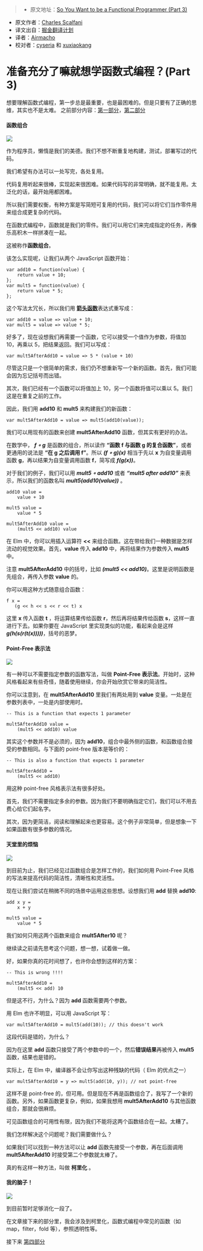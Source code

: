 > * 原文地址：[So You Want to be a Functional Programmer (Part 3)](https://medium.com/@cscalfani/so-you-want-to-be-a-functional-programmer-part-3-1b0fd14eb1a7#.7e7fhqghb)
* 原文作者：[Charles Scalfani](https://medium.com/@cscalfani)
* 译文出自：[掘金翻译计划](https://github.com/xitu/gold-miner)
* 译者：[Airmacho](https://github.com/Airmacho)
* 校对者：[cyseria](https://github.com/cyseria) 和 [xuxiaokang](https://github.com/xuxiaokang)

# 准备充分了嘛就想学函数式编程？(Part 3)

想要理解函数式编程，第一步总是最重要，也是最困难的。但是只要有了正确的思维，其实也不是太难。
之前部分内容：[第一部分](https://medium.com/@cscalfani/so-you-want-to-be-a-functional-programmer-part-1-1f15e387e536)，[第二部分](https://medium.com/@cscalfani/so-you-want-to-be-a-functional-programmer-part-2-7005682cec4a#.lvg65qyn8)

#### 函数组合

![](https://cdn-images-1.medium.com/max/1600/1*yGnDGRW4pTgmcDUi4oC8Uw.png)



作为程序员，懒惰是我们的美德。我们不想不断重复地构建，测试，部署写过的代码。

我们希望有办法可以一处写完，各处复用。

代码复用听起来很棒，实现起来很困难。如果代码写的非常明确，就不能复用。太泛化的话，最开始用都困难。

所以我们需要权衡，有种方案是写简短可复用的代码，我们可以将它们当作零件用来组合成更复杂的代码。

在函数式编程中，函数就是我们的零件。我们可以用它们来完成指定的任务，再像乐高积木一样拼凑在一起。

这被称作**函数组合**。

该怎么实现呢，让我们从两个 JavaScript 函数开始：

    var add10 = function(value) {
        return value + 10;
    };
    var mult5 = function(value) {
        return value * 5;
    };

这个写法太冗长，所以我们用 [**箭头函数**](https://developer.mozilla.org/en-US/docs/Web/JavaScript/Reference/Functions/Arrow_functions)表达式重写成：

    var add10 = value => value + 10;
    var mult5 = value => value * 5;

好多了，现在设想我们再需要一个函数，它可以接受一个值作为参数，将值加 10，再乘以 5，把结果返回。我们可以写成：

    var mult5AfterAdd10 = value => 5 * (value + 10)
尽管这只是一个很简单的需求，我们仍不想重新写一个新的函数。首先，我们可能会因为忘记括号而出错。

其次，我们已经有一个函数可以将值加上 10，另一个函数将值可以乘以 5。我们这是在重复之前的工作。

因此，我们用 **add10** 和 **mult5** 来构建我们的新函数：

    var mult5AfterAdd10 = value => mult5(add10(value));
我们可以用现有的函数来创建 **mult5AfterAdd10** 函数，但其实有更好的办法。

在数学中， **_f ∘ g_** 是函数的组合，所以读作 **“函数 f 与函数 g 的复合函数”**，或者更通用的说法是 **“在 g 之后调用 f”**。所以 **_(f ∘ g)(x)_** 相当于先以 **x** 为自变量调用函数 **g**，再以结果为自变量调用函数 **f**，简写成  **_f(g(x))_**。

对于我们的例子，我们可以用  **_mult5 ∘ add10_** 或者  **_“mult5 after add10”_** 来表示，所以我们的函数名叫 **_mult5(add10(value))_** 。

    add10 value =
        value + 10
    
    mult5 value =
        value * 5
    
    mult5AfterAdd10 value =
        (mult5 << add10) value

在 Elm 中，你可以用插入运算符 **<<** 来组合函数。这在带给我们一种数据是怎样流动的视觉效果。首先，**value** 传入 **add10** 中，再将结果作为参数传入 **mult5** 中。

注意 **mult5AfterAdd10** 中的括号，比如  **_(mult5 << add10)_**。这里是说明函数是先组合，再传入参数 **value** 的。

你可以用这种方式随意组合函数：

    f x =
       (g << h << s << r << t) x

这里 **x** 传入函数 **t** ，将运算结果传给函数 **r**，然后再将结果传给函数 **s**，这样一直进行下去。如果你要在 JavaScript 里实现类似的功能，看起来会是这样  **_g(h(s(r(t(x)))))_**，括号的恶梦。

#### Point-Free 表示法

![](https://cdn-images-1.medium.com/max/1600/1*g2pWcQJ0jOUf1WKbTDIktQ.png)



有一种可以不需要指定参数的函数写法，叫做 **Point-Free 表示法**。开始时，这种风格看起来有些奇怪，随着使用继续，你会开始欣赏它带来的简洁性。

你可以注意到，在 **mult5AfterAdd10** 里我们有两处用到 **value** 变量。一处是在参数列表中，一处是内部使用时。

    -- This is a function that expects 1 parameter

    mult5AfterAdd10 value =
        (mult5 << add10) value

其实这个参数并不是必须的，因为 **add10**，组合中最外侧的函数，和函数组合接受的参数相同。与下面的 point-free 版本是等价的：

    -- This is also a function that expects 1 parameter

    mult5AfterAdd10 =
        (mult5 << add10)

用这种 point-free 风格表示法有很多好处。

首先，我们不需要指定多余的参数。因为我们不要明确指定它们，我们可以不用去费心给它们起名字。

其次，因为更简洁，阅读和理解起来也更容易。这个例子非常简单，但是想象一下如果函数有很多参数的情况。

#### 天堂里的烦恼

![](https://cdn-images-1.medium.com/max/1600/1*RE3Qxh6Bg9umzQ5dOrF6pw.png)



到目前为止，我们已经见过函数组合是怎样工作的，我们如何用 Point-Free 风格的写法来提高代码的简洁性，清晰性和灵活性。

现在让我们尝试在稍微不同的场景中运用这些思想。设想我们用 **add** 替换 **add10**:

    add x y =
        x + y
    
    mult5 value =
        value * 5

我们如何只用这两个函数来组合 **mult5After10** 呢？

继续读之前请先思考这个问题，想一想，试着做一做。

好，如果你真的花时间想了，也许你会想到这样的方案：

    -- This is wrong !!!!

    mult5AfterAdd10 =
        (mult5 << add) 10

但是这不行，为什么？因为 **add** 函数需要两个参数。

用 Elm 也许不明显，可以用 JavaScript 写：

    var mult5AfterAdd10 = mult5(add(10)); // this doesn't work
这段代码是错的，为什么？

因为在这里 **add** 函数只接受了两个参数中的一个，然后**错误结果**再被传入 **mult5** 函数，结果也是错的。

实际上，在 Elm 中，编译器不会让你写出这种残缺的代码（ Elm 的优点之一）

    var mult5AfterAdd10 = y => mult5(add(10, y)); // not point-free
这样不是 point-free 的，但可用。但是现在不再是函数组合了，我写了一个新的函数。另外，如果函数更复杂，例如，如果我想用 **mult5AfterAdd10** 与其他函数组合，那就会很麻烦。

可见函数组合的可用性有限，因为我们不能将这两个函数结合在一起。太糟了。

我们怎样解决这个问题呢？我们需要做什么？

如果我们可以找到一种方法可以让 **add** 函数先接受一个参数，再在后面调用 **mult5AfterAdd10** 时接受第二个参数就太棒了。

真的有这样一种方法，叫做 **柯里化** 。



#### 我的脑子！

![](https://cdn-images-1.medium.com/max/1600/1*IK5485-iZaHeZRfP8aWmYg.png)



到目前暂时足够消化一段了。

在文章接下来的部分里，我会涉及到柯里化，函数式编程中常见的函数（如 map，filter，fold 等），参照透明性等。

接下来 [第四部分](https://medium.com/@cscalfani/so-you-want-to-be-a-functional-programmer-part-4-18fbe3ea9e49)